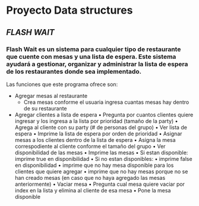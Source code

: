 # Proyecto Data structures
## *FLASH WAIT*
### Flash Wait es un sistema para cualquier tipo de restaurante que cuente con mesas y una lista de espera. Este sistema ayudará a gestionar, organizar y administrar la lista de espera de los restaurantes donde sea implementado. 
Las funciones que este programa ofrece son: 
  - Agregar mesas al restaurante
    - Crea mesas conforme el usuaria ingresa cuantas mesas hay dentro de su restaurante
  - Agregar clientes a lista de espera
    • Pregunta por cuantos clientes quiere ingresar y los ingresa a la lista por prioridad (tamaño de la party)
    • Agrega al cliente con su party (# de personas del grupo)
  • Ver lista de espera
    • Imprime la lista de espera por orden de prioridad 
  • Asignar mesas a los clientes dentro de la lista de espera
    • Asigna la mesa correspodiente al cliente conforme el tamaño del grupo
  • Ver disponibilidad de las mesas
    • Imprime las mesas
      • Si estan disponible: imprime true en disponibilidad
      • Si no estan disponibles: 
        • imprime false en disponibilidad 
        • imprime que no hay mesa disponible para los clientes que quiere agregar
        • imprime que no hay mesas porque no se han creado mesas (en caso que no haya agregado las mesas anteriormente)
  • Vaciar mesa
    • Pregunta cual mesa quiere vaciar por index en la lista y elimina al cliente de esa mesa
      • Pone la mesa disponible
  
